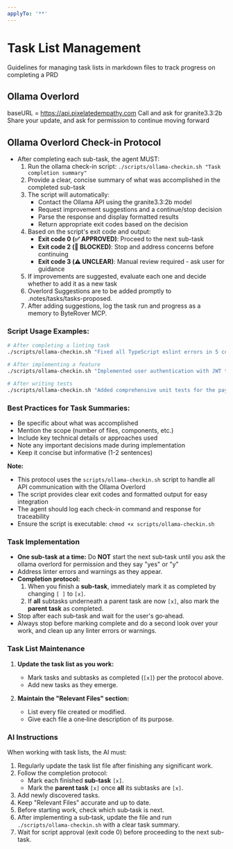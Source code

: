 ```yaml
---
applyTo: '**'
---
```

# Task List Management

Guidelines for managing task lists in markdown files to track progress on completing a PRD

## Ollama Overlord
baseURL = https://api.pixelatedempathy.com
Call and ask for granite3.3:2b
Share your update, and ask for permission to continue moving forward

## Ollama Overlord Check-in Protocol

- After completing each sub-task, the agent MUST:
  1. Run the ollama check-in script: `./scripts/ollama-checkin.sh "Task completion summary"`
  2. Provide a clear, concise summary of what was accomplished in the completed sub-task
  3. The script will automatically:
     - Contact the Ollama API using the granite3.3:2b model
     - Request improvement suggestions and a continue/stop decision
     - Parse the response and display formatted results
     - Return appropriate exit codes based on the decision
  4. Based on the script's exit code and output:
     - **Exit code 0 (✅ APPROVED)**: Proceed to the next sub-task
     - **Exit code 2 (🛑 BLOCKED)**: Stop and address concerns before continuing
     - **Exit code 3 (⚠️ UNCLEAR)**: Manual review required - ask user for guidance
  5. If improvements are suggested, evaluate each one and decide whether to add it as a new task
  6. Overlord Suggestions are to be added promptly to .notes/tasks/tasks-proposed.
  7. After adding suggestions, log the task run and progress as a memory to ByteRover MCP.

### Script Usage Examples:
```bash
# After completing a linting task
./scripts/ollama-checkin.sh "Fixed all TypeScript eslint errors in 5 components"

# After implementing a feature
./scripts/ollama-checkin.sh "Implemented user authentication with JWT tokens and session management"

# After writing tests
./scripts/ollama-checkin.sh "Added comprehensive unit tests for the payment processing module with 90% coverage"
```

### Best Practices for Task Summaries:
- Be specific about what was accomplished
- Mention the scope (number of files, components, etc.)
- Include key technical details or approaches used
- Note any important decisions made during implementation
- Keep it concise but informative (1-2 sentences)

**Note:**  
- This protocol uses the `scripts/ollama-checkin.sh` script to handle all API communication with the Ollama Overlord
- The script provides clear exit codes and formatted output for easy integration
- The agent should log each check-in command and response for traceability
- Ensure the script is executable: `chmod +x scripts/ollama-checkin.sh`

### Task Implementation
- **One sub-task at a time:** Do **NOT** start the next sub‑task until you ask the ollama overlord for permission and they say "yes" or "y"
- Address linter errors and warnings as they appear.
- **Completion protocol:**  
  1. When you finish a **sub‑task**, immediately mark it as completed by changing `[ ]` to `[x]`.  
  2. If **all** subtasks underneath a parent task are now `[x]`, also mark the **parent task** as completed.  
- Stop after each sub‑task and wait for the user's go‑ahead.
- Always stop before marking complete and do a second look over your work, and clean up any linter errors or warnings.

### Task List Maintenance

1. **Update the task list as you work:**
   - Mark tasks and subtasks as completed (`[x]`) per the protocol above.
   - Add new tasks as they emerge.

2. **Maintain the "Relevant Files" section:**
   - List every file created or modified.
   - Give each file a one‑line description of its purpose.

### AI Instructions

When working with task lists, the AI must:

1. Regularly update the task list file after finishing any significant work.
2. Follow the completion protocol:
   - Mark each finished **sub‑task** `[x]`.
   - Mark the **parent task** `[x]` once **all** its subtasks are `[x]`.
3. Add newly discovered tasks.
4. Keep "Relevant Files" accurate and up to date.
5. Before starting work, check which sub‑task is next.
6. After implementing a sub‑task, update the file and run `./scripts/ollama-checkin.sh` with a clear task summary.
7. Wait for script approval (exit code 0) before proceeding to the next sub-task.
